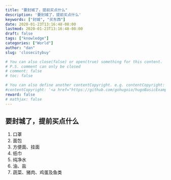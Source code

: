 ```yaml
---
title: "要封城了，提前买点什么"
description: '要封城了，提前买点什么'
keywords: ["封城", "买东西"]
date: 2020-01-23T13:16:48-08:00
lastmod: 2020-01-23T13:16:48-08:00
draft: false
tags: ["knowledge"]
categories: ["World"]
author: "dan"
slug: 'closecitybuy'

# You can also close(false) or open(true) something for this content.
# P.S. comment can only be closed
# comment: false
# toc: false

# You can also define another contentCopyright. e.g. contentCopyright: "This is another copyright."
#contentCopyright: '<a href="https://github.com/gohugoio/hugoBasicExample" rel="noopener" target="_blank">See origin</a>'
reward: false
# mathjax: false
---
```


## 要封城了，提前买点什么 

1. 口罩
2. 面包
3. 方便面、挂面
4. 纸巾
5. 纯净水
6. 油、盐
7. 蔬菜、猪肉、鸡蛋及鱼类